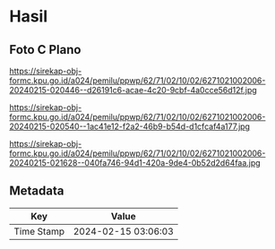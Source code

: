 # Hasil

## Foto C Plano

https://sirekap-obj-formc.kpu.go.id/a024/pemilu/ppwp/62/71/02/10/02/6271021002006-20240215-020446--d26191c6-acae-4c20-9cbf-4a0cce56d12f.jpg

https://sirekap-obj-formc.kpu.go.id/a024/pemilu/ppwp/62/71/02/10/02/6271021002006-20240215-020540--1ac41e12-f2a2-46b9-b54d-d1cfcaf4a177.jpg

https://sirekap-obj-formc.kpu.go.id/a024/pemilu/ppwp/62/71/02/10/02/6271021002006-20240215-021628--040fa746-94d1-420a-9de4-0b52d2d64faa.jpg


## Metadata

| Key        | Value               |
| ---------- | ------------------- |
| Time Stamp | 2024-02-15 03:06:03 |



